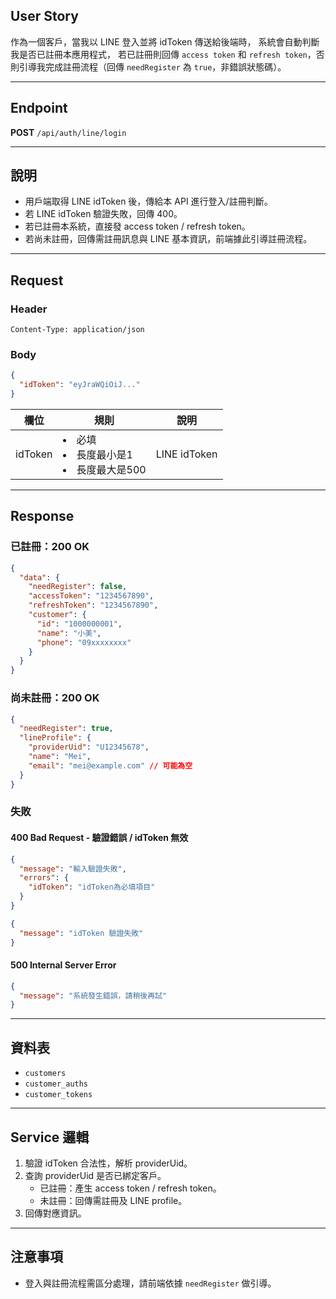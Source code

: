 ## User Story

作為一個客戶，當我以 LINE 登入並將 idToken 傳送給後端時，
系統會自動判斷我是否已註冊本應用程式，
若已註冊則回傳 `access token` 和 `refresh token`，否則引導我完成註冊流程（回傳 `needRegister` 為 `true`，非錯誤狀態碼）。

---

## Endpoint

**POST** `/api/auth/line/login`

---

## 說明

- 用戶端取得 LINE idToken 後，傳給本 API 進行登入/註冊判斷。
- 若 LINE idToken 驗證失敗，回傳 400。
- 若已註冊本系統，直接發 access token / refresh token。
- 若尚未註冊，回傳需註冊訊息與 LINE 基本資訊，前端據此引導註冊流程。

---

## Request

### Header

```http
Content-Type: application/json
```

### Body

```json
{
  "idToken": "eyJraWQiOiJ..."
}
```

| 欄位    | 規則                                     | 說明         |
| ------- | ---------------------------------------- | ------------ |
| idToken | <li>必填<li>長度最小是1<li>長度最大是500 | LINE idToken |

---

## Response

### 已註冊：200 OK

```json
{
  "data": {
    "needRegister": false,
    "accessToken": "1234567890",
    "refreshToken": "1234567890",
    "customer": {
      "id": "1000000001",
      "name": "小美",
      "phone": "09xxxxxxxx"
    }
  }
}
```

### 尚未註冊：200 OK

```json
{
  "needRegister": true,
  "lineProfile": {
    "providerUid": "U12345678",
    "name": "Mei",
    "email": "mei@example.com" // 可能為空
  }
}
```

### 失敗

#### 400 Bad Request - 驗證錯誤 / idToken 無效

```json
{
  "message": "輸入驗證失敗",
  "errors": {
    "idToken": "idToken為必填項目"
  }
}
```

```json
{
  "message": "idToken 驗證失敗"
}
```

#### 500 Internal Server Error

```json
{
  "message": "系統發生錯誤，請稍後再試"
}
```

---

## 資料表

- `customers`
- `customer_auths`
- `customer_tokens`

---

## Service 邏輯

1. 驗證 idToken 合法性，解析 providerUid。
2. 查詢 providerUid 是否已綁定客戶。
   - 已註冊：產生 access token / refresh token。
   - 未註冊：回傳需註冊及 LINE profile。
3. 回傳對應資訊。

---

## 注意事項

- 登入與註冊流程需區分處理，請前端依據 `needRegister` 做引導。
